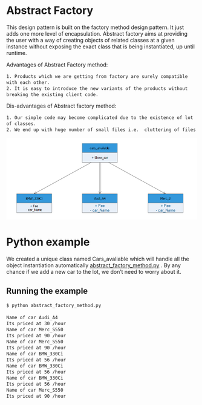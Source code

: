 # Abstract Factory 

This design pattern is built on the factory method design pattern. It just adds one more level of encapsulation. Abstract factory aims at providing the user with a way of creating objects of related classes at a given instance without exposing the exact class that is being instantiated, up until runtime. 

Advantages of Abstract Factory method:

    1. Products which we are getting from factory are surely compatible with each other.
    2. It is easy to introduce the new variants of the products without breaking the existing client code.

Dis-advantages of Abstract factory method:

    1. Our simple code may become complicated due to the existence of lot of classes.
    2. We end up with huge number of small files i.e.  cluttering of files
	
![UML of  Abstract Factory](uml.png "UML class diagram of Abstract Factory Method")


# Python example 
We created a unique class named Cars_avaliable which will handle all the object instantiation automatically [abstract_factory_method.py](abstract_factory_method.py) . By any chance if we add a new car to the lot, we don’t need to worry about it.

## Running the example

```
$ python abstract_factory_method.py

Name of car Audi_A4
Its priced at 30 /hour
Name of car Merc_S550
Its priced at 90 /hour
Name of car Merc_S550
Its priced at 90 /hour
Name of car BMW_330Ci
Its priced at 56 /hour
Name of car BMW_330Ci
Its priced at 56 /hour
Name of car BMW_330Ci
Its priced at 56 /hour
Name of car Merc_S550
Its priced at 90 /hour

```
